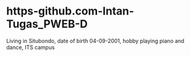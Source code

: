 # https-github.com-Intan-Tugas_PWEB-D
Living in Situbondo, date of birth 04-09-2001, hobby playing piano and dance, ITS campus
